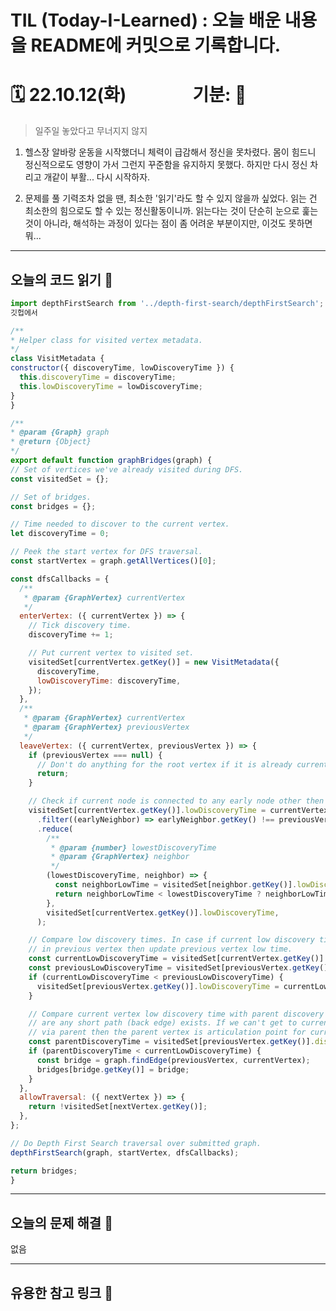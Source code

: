 
# TIL (Today-I-Learned) : 오늘 배운 내용을 README에 커밋으로 기록합니다.

<!-- 1️⃣ 날짜 및 기분 작성 -->
# 🗓 22.10.12(화) &nbsp;&nbsp;&nbsp;&nbsp;&nbsp;&nbsp;&nbsp;&nbsp;&nbsp;&nbsp;&nbsp;&nbsp;&nbsp;&nbsp; 기분: 🤨





<!-- 2️⃣ 대표문장 작성 -->


<!-- 강조라인 -->


<!-- 3️⃣ 배운 내용 요약 -->
<!-- > 소프트 스킬
1. flappy-bird 파트 완강
  * 응용해서 개별 프로젝트 시작
   -->
> 일주일 놓았다고 무너지지 않지
1. 헬스장 알바랑 운동을 시작했더니 체력이 급감해서 정신을 못차렸다. 몸이 힘드니 정신적으로도 영향이 가서 그런지 꾸준함을 유지하지 못했다. 하지만 다시 정신 차리고 개같이 부활... 다시 시작하자.
   <!-- <img src="../src/image/220928/1and.png" width="40%" height="30%" title="100px" alt="이미지제목"></img>      -->

2. 문제를 풀 기력조차 없을 땐, 최소한 '읽기'라도 할 수 있지 않을까 싶었다. 읽는 건 최소한의 힘으로도 할 수 있는 정신활동이니까. 읽는다는 것이 단순히 눈으로 훑는 것이 아니라, 해석하는 과정이 있다는 점이 좀 어려운 부분이지만, 이것도 못하면 뭐...

***

오늘의 코드 읽기 🐝
-----
  ```javascript
import depthFirstSearch from '../depth-first-search/depthFirstSearch';
깃헙에서

/**
 * Helper class for visited vertex metadata.
 */
class VisitMetadata {
  constructor({ discoveryTime, lowDiscoveryTime }) {
    this.discoveryTime = discoveryTime;
    this.lowDiscoveryTime = lowDiscoveryTime;
  }
}

/**
 * @param {Graph} graph
 * @return {Object}
 */
export default function graphBridges(graph) {
  // Set of vertices we've already visited during DFS.
  const visitedSet = {};

  // Set of bridges.
  const bridges = {};

  // Time needed to discover to the current vertex.
  let discoveryTime = 0;

  // Peek the start vertex for DFS traversal.
  const startVertex = graph.getAllVertices()[0];

  const dfsCallbacks = {
    /**
     * @param {GraphVertex} currentVertex
     */
    enterVertex: ({ currentVertex }) => {
      // Tick discovery time.
      discoveryTime += 1;

      // Put current vertex to visited set.
      visitedSet[currentVertex.getKey()] = new VisitMetadata({
        discoveryTime,
        lowDiscoveryTime: discoveryTime,
      });
    },
    /**
     * @param {GraphVertex} currentVertex
     * @param {GraphVertex} previousVertex
     */
    leaveVertex: ({ currentVertex, previousVertex }) => {
      if (previousVertex === null) {
        // Don't do anything for the root vertex if it is already current (not previous one).
        return;
      }

      // Check if current node is connected to any early node other then previous one.
      visitedSet[currentVertex.getKey()].lowDiscoveryTime = currentVertex.getNeighbors()
        .filter((earlyNeighbor) => earlyNeighbor.getKey() !== previousVertex.getKey())
        .reduce(
          /**
           * @param {number} lowestDiscoveryTime
           * @param {GraphVertex} neighbor
           */
          (lowestDiscoveryTime, neighbor) => {
            const neighborLowTime = visitedSet[neighbor.getKey()].lowDiscoveryTime;
            return neighborLowTime < lowestDiscoveryTime ? neighborLowTime : lowestDiscoveryTime;
          },
          visitedSet[currentVertex.getKey()].lowDiscoveryTime,
        );

      // Compare low discovery times. In case if current low discovery time is less than the one
      // in previous vertex then update previous vertex low time.
      const currentLowDiscoveryTime = visitedSet[currentVertex.getKey()].lowDiscoveryTime;
      const previousLowDiscoveryTime = visitedSet[previousVertex.getKey()].lowDiscoveryTime;
      if (currentLowDiscoveryTime < previousLowDiscoveryTime) {
        visitedSet[previousVertex.getKey()].lowDiscoveryTime = currentLowDiscoveryTime;
      }

      // Compare current vertex low discovery time with parent discovery time. Check if there
      // are any short path (back edge) exists. If we can't get to current vertex other then
      // via parent then the parent vertex is articulation point for current one.
      const parentDiscoveryTime = visitedSet[previousVertex.getKey()].discoveryTime;
      if (parentDiscoveryTime < currentLowDiscoveryTime) {
        const bridge = graph.findEdge(previousVertex, currentVertex);
        bridges[bridge.getKey()] = bridge;
      }
    },
    allowTraversal: ({ nextVertex }) => {
      return !visitedSet[nextVertex.getKey()];
    },
  };

  // Do Depth First Search traversal over submitted graph.
  depthFirstSearch(graph, startVertex, dfsCallbacks);

  return bridges;
}
  
  ```   


***
  오늘의 문제 해결 🐛     
-------------
없음

   <!-- 참고🔗 <https://dlsdn73.tistory.com/287>   
   <img src="../src/image/220928/2this.png" width="40%" height="30%" title="100px" alt="이미지제목"></img>      -->



 


-----
유용한 참고 링크 🔗
-------------







<!-- 🔴기타 마크다운 문법 참고 -->


<!-- <헤더>

# This is a H1
## This is a H2
### This is a H3
#### This is a H4
##### This is a H5
###### This is a H6 -->



<!-- <인덱스>

1. 첫번째
2. 두번째
3. 세번째

* 빨강
  * 녹색
    * 파랑

+ 빨강
  + 녹색
    + 파랑

- 빨강
  - 녹색
    - 파랑 -->



<!-- <줄 긋기>

* * *

***

*****

- - -

--------------------------------------- -->


<!-- <인용구>

> This is a first blockqute.
>	> This is a second blockqute.
>	>	> This is a third blockqute. -->

<!-- <문자굵기>

*single asterisks*
**double asterisks**
~~cancelline~~ -->



<!-- <이미지 삽입>

<img src="./img/jesus.jpeg" width="40%" height="30%" title="100px" alt="이미지제목"></img> -->


<!-- <코드박스>

```javascript
public class BootSpringBootApplication {
  public static void main(String[] args) {
    System.out.println("Hello, Honeymon");
  }
}
``` -->

<!-- <표>

First Header  | Second Header
------------- | -------------
Content Cell  | Content Cell
Content Cell  | Content Cell
-->


<!--<링크>

<http://google.com> -->